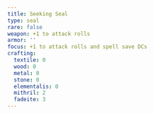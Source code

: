 ```yaml
---
title: Seeking Seal
type: seal
rare: false
weapon: +1 to attack rolls
armor: ''
focus: +1 to attack rolls and spell save DCs
crafting:
  textile: 0
  wood: 0
  metal: 0
  stone: 0
  elementalis: 0
  mithril: 2
  fadeite: 3
---
```


